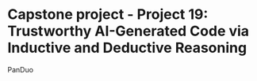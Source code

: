 # Capstone project - Project 19: Trustworthy AI-Generated Code via Inductive and Deductive Reasoning
PanDuo

